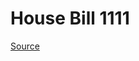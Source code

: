 # House Bill 1111

[Source](http://lawfilesext.leg.wa.gov/biennium/2023-24/Pdf/Bills/House%20Bills/1111.pdf)
